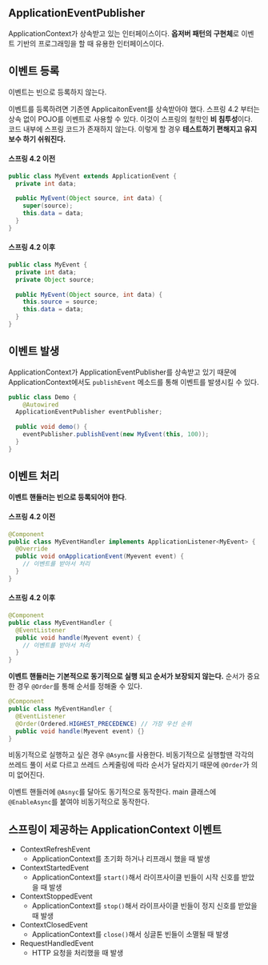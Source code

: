 ## ApplicationEventPublisher

ApplicationContext가 상속받고 있는 인터페이스이다. **옵저버 패턴의 구현체**로 이벤트 기반의 프로그래밍을 할 때 유용한 인터페이스이다.



## 이벤트 등록

이벤트는 빈으로 등록하지 않는다.

이벤트를 등록하려면 기존엔 ApplicaitonEvent를 상속받아야 했다. 스프링 4.2 부터는 상속 없이 POJO를 이벤트로 사용할 수 있다. 이것이 스프링의 철학인 **비 침투성**이다. 코드 내부에 스프링 코드가 존재하지 않는다. 이렇게 할 경우 **테스트하기 편해지고 유지보수 하기 쉬워진다.** 

#### 스프링 4.2 이전

```java
public class MyEvent extends ApplicationEvent {
  private int data;
  
  public MyEvent(Object source, int data) {
    super(source);
    this.data = data;
  }
}
```

#### 스프링 4.2 이후

```java
public class MyEvent {
  private int data;
  private Object source;
  
  public MyEvent(Object source, int data) {
    this.source = source;
    this.data = data;
  }
}
```



## 이벤트 발생

ApplicationContext가 ApplicationEventPublisher를 상속받고 있기 때문에 ApplicationContext에서도 `publishEvent` 메소드를 통해 이벤트를 발생시킬 수 있다.

```java
public class Demo {
	@Autowired
  ApplicationEventPublisher eventPublisher;
  
  public void demo() {
    eventPublisher.publishEvent(new MyEvent(this, 100));
  }
}
```



## 이벤트 처리

**이벤트 핸들러는 빈으로 등록되어야 한다**.

#### 스프링 4.2 이전

```java
@Component
public class MyEventHandler implements ApplicationListener<MyEvent> {
  @Override
  public void onApplicationEvent(Myevent event) {
    // 이벤트를 받아서 처리
  }
}
```



#### 스프링 4.2 이후

```java
@Component
public class MyEventHandler {
  @EventListener
  public void handle(Myevent event) {
    // 이벤트를 받아서 처리
  }
}
```



**이벤트 핸들러는 기본적으로 동기적으로 실행 되고 순서가 보장되지 않는다.** 순서가 중요한 경우 `@Order`를 통해 순서를 정해줄 수 있다.

```java
@Component
public class MyEventHandler {
  @EventListener
  @Order(Ordered.HIGHEST_PRECEDENCE) // 가장 우선 순위
  public void handle(Myevent event) {}
}
```



비동기적으로 실행하고 싶은 경우 `@Async`를 사용한다. 비동기적으로 실행할땐 각각의 쓰레드 풀이 서로 다르고 쓰레드 스케줄링에 따라 순서가 달라지기 때문에 `@Order`가 의미 없어진다.

이벤트 핸들러에 `@Asnyc`를 달아도 동기적으로 동작한다. main 클래스에 `@EnableAsync`를 붙여야 비동기적으로 동작한다.



## 스프링이 제공하는 ApplicationContext 이벤트

- ContextRefreshEvent
  - ApplicationContext를 초기화 하거나 리프래시 했을 때 발생
- ContextStartedEvent
  - ApplicationContext를 `start()`해서 라이프사이클 빈들이 시작 신호를 받았을 때 발생
- ContextStoppedEvent
  - ApplicationContext를 `stop()`해서 라이프사이클 빈들이 정지 신호를 받았을 때 발생
- ContextClosedEvent
  - ApplicationContext를 `close()`해서 싱글톤 빈들이 소멸될 때 발생
- RequestHandledEvent
  - HTTP 요청을 처리했을 때 발생